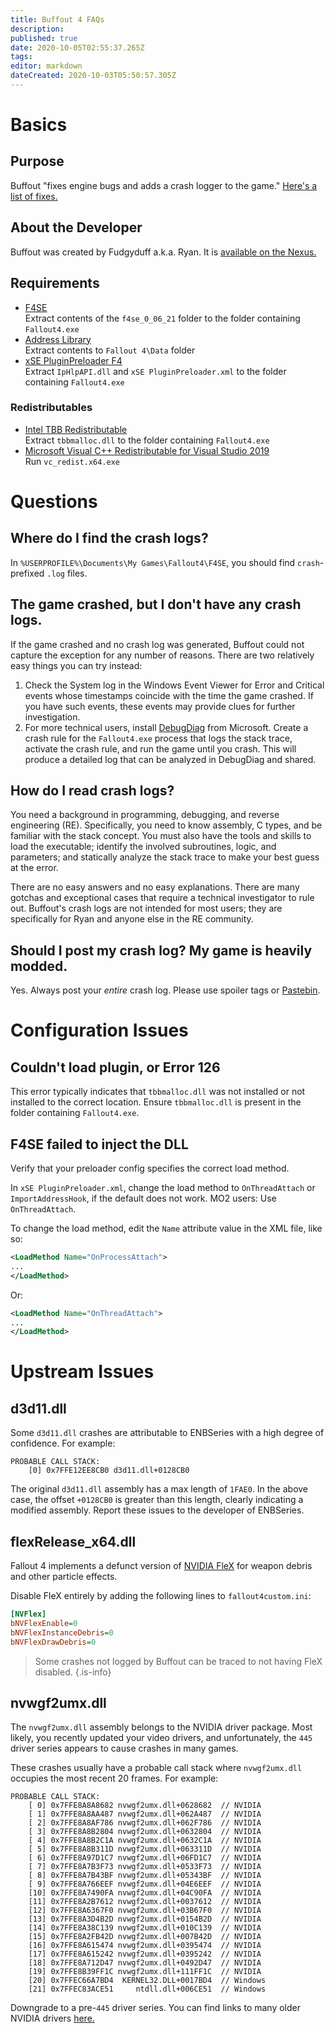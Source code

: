 ```yaml
---
title: Buffout 4 FAQs
description: 
published: true
date: 2020-10-05T02:55:37.265Z
tags: 
editor: markdown
dateCreated: 2020-10-03T05:50:57.305Z
---
```


# Basics

## Purpose

Buffout "fixes engine bugs and adds a crash logger to the game." [Here's a list of fixes.](https://github.com/Ryan-rsm-McKenzie/Buffout4/blob/master/Buffout4.toml)

## About the Developer

Buffout was created by Fudgyduff a.k.a. Ryan. It is [available on the Nexus.](https://www.nexusmods.com/fallout4/mods/47359)

## Requirements

- [F4SE](https://f4se.silverlock.org)<br>Extract contents of the `f4se_0_06_21` folder to the folder containing `Fallout4.exe`
- [Address Library](https://www.nexusmods.com/fallout4/mods/47327)<br>Extract contents to `Fallout 4\Data` folder
- [xSE PluginPreloader F4](https://www.nexusmods.com/fallout4/mods/33946)<br>Extract `IpHlpAPI.dll` and `xSE PluginPreloader.xml` to the folder containing `Fallout4.exe`

### Redistributables

- [Intel TBB Redistributable](https://www.nexusmods.com/fallout4/mods/47359?tab=files)<br>Extract `tbbmalloc.dll` to the folder containing `Fallout4.exe`
- [Microsoft Visual C++ Redistributable for Visual Studio 2019](https://support.microsoft.com/en-us/help/2977003/the-latest-supported-visual-c-downloads)<br>Run `vc_redist.x64.exe`

# Questions

## Where do I find the crash logs?

In `%USERPROFILE%\Documents\My Games\Fallout4\F4SE`, you should find `crash`-prefixed `.log` files.

## The game crashed, but I don't have any crash logs.

If the game crashed and no crash log was generated, Buffout could not capture the exception for any number of reasons. There are two relatively easy things you can try instead:

1. Check the System log in the Windows Event Viewer for Error and Critical events whose timestamps coincide with the time the game crashed. If you have such events, these events may provide clues for further investigation.
2. For more technical users, install [DebugDiag](https://www.microsoft.com/en-us/download/details.aspx?id=58210) from Microsoft. Create a crash rule for the `Fallout4.exe` process that logs the stack trace, activate the crash rule, and run the game until you crash. This will produce a detailed log that can be analyzed in DebugDiag and shared.

## How do I read crash logs?

You need a background in programming, debugging, and reverse engineering (RE). Specifically, you need to know assembly, C types, and be familiar with the stack concept. You must also have the tools and skills to load the executable; identify the involved subroutines, logic, and parameters; and statically analyze the stack trace to make your best guess at the error.

There are no easy answers and no easy explanations. There are many gotchas and exceptional cases that require a technical investigator to rule out. Buffout's crash logs are not intended for most users; they are specifically for Ryan and anyone else in the RE community. 

## Should I post my crash log? My game is heavily modded.

Yes. Always post your *entire* crash log. Please use spoiler tags or [Pastebin](https://pastebin.com).

# Configuration Issues

## Couldn't load plugin, or Error 126

This error typically indicates that `tbbmalloc.dll` was not installed or not installed to the correct location. Ensure `tbbmalloc.dll` is present in the folder containing `Fallout4.exe`.

## F4SE failed to inject the DLL

Verify that your preloader config specifies the correct load method.

In `xSE PluginPreloader.xml`, change the load method to `OnThreadAttach` or `ImportAddressHook`, if the default does not work. MO2 users: Use `OnThreadAttach`.

To change the load method, edit the `Name` attribute value in the XML file, like so:

```xml
<LoadMethod Name="OnProcessAttach">
...
</LoadMethod>
```

Or:

```xml
<LoadMethod Name="OnThreadAttach">
...
</LoadMethod>
```

# Upstream Issues

## d3d11.dll

Some `d3d11.dll` crashes are attributable to ENBSeries with a high degree of confidence. For example:

```
PROBABLE CALL STACK:
	[0] 0x7FFE12EE8CB0 d3d11.dll+0128CB0
```

The original `d3d11.dll` assembly has a max length of `1FAE0`. In the above case, the offset `+0128CB0` is greater than this length, clearly indicating a modified assembly. Report these issues to the developer of ENBSeries.


## flexRelease_x64.dll

Fallout 4 implements a defunct version of [NVIDIA FleX](https://developer.nvidia.com/flex) for weapon debris and other particle effects.

Disable FleX entirely by adding the following lines to `fallout4custom.ini`:

```ini
[NVFlex]
bNVFlexEnable=0
bNVFlexInstanceDebris=0
bNVFlexDrawDebris=0
```

> Some crashes not logged by Buffout can be traced to not having FleX disabled.
{.is-info}

## nvwgf2umx.dll

The `nvwgf2umx.dll` assembly belongs to the NVIDIA driver package. Most likely, you recently updated your video drivers, and unfortunately, the `445` driver series appears to cause crashes in many games.

These crashes usually have a probable call stack where `nvwgf2umx.dll` occupies the most recent 20 frames. For example:

```
PROBABLE CALL STACK:
	[ 0] 0x7FFE8A8A8682 nvwgf2umx.dll+0628682  // NVIDIA
	[ 1] 0x7FFE8A8AA487 nvwgf2umx.dll+062A487  // NVIDIA
	[ 2] 0x7FFE8A8AF786 nvwgf2umx.dll+062F786  // NVIDIA
	[ 3] 0x7FFE8A8B2804 nvwgf2umx.dll+0632804  // NVIDIA
	[ 4] 0x7FFE8A8B2C1A nvwgf2umx.dll+0632C1A  // NVIDIA
	[ 5] 0x7FFE8A8B311D nvwgf2umx.dll+063311D  // NVIDIA
	[ 6] 0x7FFE8A97D1C7 nvwgf2umx.dll+06FD1C7  // NVIDIA
	[ 7] 0x7FFE8A7B3F73 nvwgf2umx.dll+0533F73  // NVIDIA
	[ 8] 0x7FFE8A7B43BF nvwgf2umx.dll+05343BF  // NVIDIA
	[ 9] 0x7FFE8A766EEF nvwgf2umx.dll+04E6EEF  // NVIDIA
	[10] 0x7FFE8A7490FA nvwgf2umx.dll+04C90FA  // NVIDIA
	[11] 0x7FFE8A2B7612 nvwgf2umx.dll+0037612  // NVIDIA
	[12] 0x7FFE8A6367F0 nvwgf2umx.dll+03B67F0  // NVIDIA
	[13] 0x7FFE8A3D4B2D nvwgf2umx.dll+0154B2D  // NVIDIA
	[14] 0x7FFE8A38C139 nvwgf2umx.dll+010C139  // NVIDIA
	[15] 0x7FFE8A2FB42D nvwgf2umx.dll+007B42D  // NVIDIA
	[16] 0x7FFE8A615474 nvwgf2umx.dll+0395474  // NVIDIA
	[17] 0x7FFE8A615242 nvwgf2umx.dll+0395242  // NVIDIA
	[18] 0x7FFE8A712D47 nvwgf2umx.dll+0492D47  // NVIDIA
	[19] 0x7FFE8B39FF1C nvwgf2umx.dll+111FF1C  // NVIDIA
	[20] 0x7FFEC66A7BD4  KERNEL32.DLL+0017BD4  // Windows
	[21] 0x7FFEC83ACE51     ntdll.dll+006CE51  // Windows
```

Downgrade to a pre-`445` driver series. You can find links to many older NVIDIA drivers [here.](https://github.com/keylase/nvidia-patch/tree/master/win)
